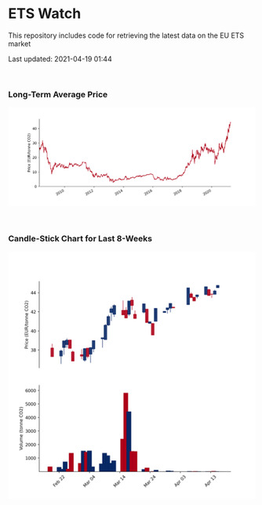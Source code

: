 # ETS Watch

This repository includes code for retrieving the latest data on the EU ETS market

Last updated: 2021-04-19 01:44

<br>

### Long-Term Average Price

![Long-term average](img/long_term_avg.png)

<br>

### Candle-Stick Chart for Last 8-Weeks

![Open, High, Low, Close & Volume](img/ohlc_vol.png)
